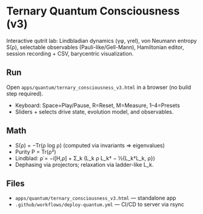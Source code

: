 # Ternary Quantum Consciousness (v3)
Interactive qutrit lab: Lindbladian dynamics (γφ, γrel), von Neumann entropy S(ρ), selectable observables (Pauli-like/Gell-Mann), Hamiltonian editor, session recording + CSV, barycentric visualization.

## Run
Open `apps/quantum/ternary_consciousness_v3.html` in a browser (no build step required).
- Keyboard: Space=Play/Pause, R=Reset, M=Measure, 1–4=Presets
- Sliders + selects drive state, evolution model, and observables.

## Math
- S(ρ) = −Tr(ρ log ρ) (computed via invariants ⇒ eigenvalues)
- Purity P = Tr(ρ²)
- Lindblad: ρ̇ = −i[H,ρ] + Σ_k (L_k ρ L_k† − ½{L_k†L_k, ρ})
- Dephasing via projectors; relaxation via ladder-like L_k.

## Files
- `apps/quantum/ternary_consciousness_v3.html` — standalone app
- `.github/workflows/deploy-quantum.yml` — CI/CD to server via rsync
